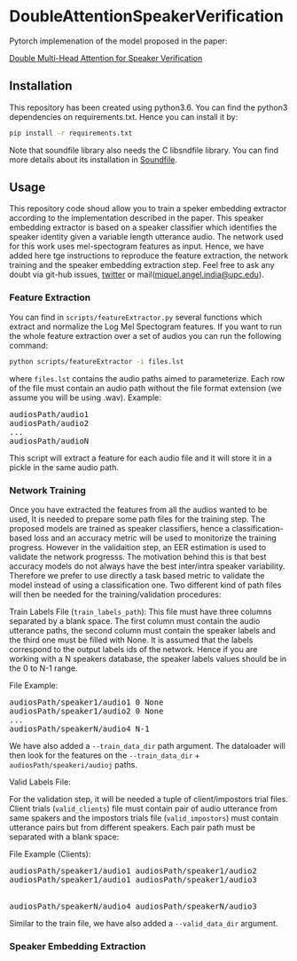 # DoubleAttentionSpeakerVerification

Pytorch implemenation of the model proposed in the paper:

[Double Multi-Head Attention for Speaker Verification](https://arxiv.org/abs/2007.13199)

## Installation

This repository has been created using python3.6. You can find the python3
dependencies on requirements.txt. Hence you can install it by:

```bash
pip install -r requirements.txt
```

Note that soundfile library also needs the C libsndfile library. You can find
more details about its installation in [Soundfile](https://pysoundfile.readthedocs.io/en/latest/).

## Usage

This repository code shoud allow you to train a speker embedding extractor according to the implementation described in the paper. This speaker embedding extractor is based on a speaker classifier which identifies the speaker identity given a variable length utterance audio. The network used for this work uses mel-spectogram features as input. Hence, we have added here tge instructions to reproduce the feature extraction, the network training and the speaker embedding extraction step. Feel free to ask any doubt via git-hub issues, [twitter](https://twitter.com/mikiindia) or mail(miquel.angel.india@upc.edu).

### Feature Extraction

You can find in `scripts/featureExtractor.py` several functions which extract and normalize the Log Mel Spectogram features. If you want to run the whole feature extraction over a set of audios you can run the following command:

```bash
python scripts/featureExtractor -i files.lst
```

where `files.lst` contains the audio paths aimed to parameterize. Each row of the file must contain an audio path without the file format extension (we assume you will be using .wav). Example:

<pre>
audiosPath/audio1
audiosPath/audio2
...
audiosPath/audioN</pre>

This script will extract a feature for each audio file and it will store it in a pickle in the same audio path.

### Network Training

Once you have extracted the features from all the audios wanted to be used, It is needed to prepare some path files for the training step. The proposed models are trained as speaker classifiers, hence a classification-based loss and an accuracy metric will be used to monitorize the training progress. However in the validaition step, an EER estimation is used to validate the network progresss. The motivation behind this is that best accuracy models do not always have the best inter/intra speaker variability. Therefore we prefer to  use directly a task based metric to validate the model instead of using a classification one. Two different kind of path files will then be needed for the training/validation procedures:

Train Labels File (`train_labels_path`): This file must have three columns separated by a blank space. The first column must contain the audio utterance paths, the second column must contain the speaker labels and the third one must be filled with None. It is assumed that the labels correspond to the output labels ids of the network. Hence if you are working with a N speakers database, the speaker labels values should be in the 0 to N-1 range.

File Example:

<pre>
audiosPath/speaker1/audio1 0 None
audiosPath/speaker1/audio2 0 None
...
audiosPath/speakerN/audio4 N-1</pre>

We have also added a `--train_data_dir` path argument. The dataloader will then look for the features on the `--train_data_dir` + `audiosPath/speakeri/audioj` paths.

Valid Labels File:

For the validation step, it will be needed a tuple of client/impostors trial files. Client trials (`valid_clients`) file must contain pair of audio utterance from same spakers and the impostors trials file (`valid_impostors`) must contain utterance pairs but from different speakers. Each pair path must be separated with a blank space:

File Example (Clients):

<pre>
audiosPath/speaker1/audio1 audiosPath/speaker1/audio2
audiosPath/speaker1/audio1 audiosPath/speaker1/audio3

  
audiosPath/speakerN/audio4 audiosPath/speakerN/audio3</pre>

Similar to the train file, we have also added a `--valid_data_dir` argument.

### Speaker Embedding Extraction

